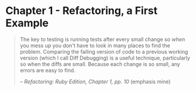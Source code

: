# Chapter 1 - Refactoring, a First Example

> The key to testing is running tests after every small change so _when_ you mess up you don't have to look in many places to find the problem.
> Comparing the failing version of code to a previous working version (which I call Diff Debugging) is a useful technique, particularly so when the diffs are small.
> Because each change is so small, any errors are easy to find.
>
> – _Refactoring: Ruby Edition, Chapter 1, pp. 10_ (emphasis mine)
